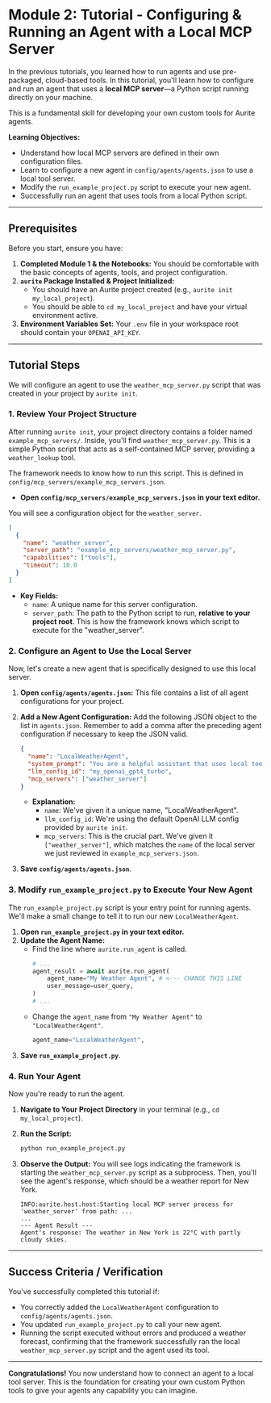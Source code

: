 # Module 2: Tutorial - Configuring & Running an Agent with a Local MCP Server

In the previous tutorials, you learned how to run agents and use pre-packaged, cloud-based tools. In this tutorial, you'll learn how to configure and run an agent that uses a **local MCP server**—a Python script running directly on your machine.

This is a fundamental skill for developing your own custom tools for Aurite agents.

**Learning Objectives:**
*   Understand how local MCP servers are defined in their own configuration files.
*   Learn to configure a new agent in `config/agents/agents.json` to use a local tool server.
*   Modify the `run_example_project.py` script to execute your new agent.
*   Successfully run an agent that uses tools from a local Python script.

---

## Prerequisites

Before you start, ensure you have:
1.  **Completed Module 1 & the Notebooks:** You should be comfortable with the basic concepts of agents, tools, and project configuration.
2.  **`aurite` Package Installed & Project Initialized:**
    *   You should have an Aurite project created (e.g., `aurite init my_local_project`).
    *   You should be able to `cd my_local_project` and have your virtual environment active.
3.  **Environment Variables Set:** Your `.env` file in your workspace root should contain your `OPENAI_API_KEY`.

---

## Tutorial Steps

We will configure an agent to use the `weather_mcp_server.py` script that was created in your project by `aurite init`.

### 1. Review Your Project Structure

After running `aurite init`, your project directory contains a folder named `example_mcp_servers/`. Inside, you'll find `weather_mcp_server.py`. This is a simple Python script that acts as a self-contained MCP server, providing a `weather_lookup` tool.

The framework needs to know how to run this script. This is defined in `config/mcp_servers/example_mcp_servers.json`.

*   **Open `config/mcp_servers/example_mcp_servers.json` in your text editor.**

You will see a configuration object for the `weather_server`.

```json
[
  {
    "name": "weather_server",
    "server_path": "example_mcp_servers/weather_mcp_server.py",
    "capabilities": ["tools"],
    "timeout": 10.0
  }
]
```
*   **Key Fields:**
    *   `name`: A unique name for this server configuration.
    *   `server_path`: The path to the Python script to run, **relative to your project root**. This is how the framework knows which script to execute for the "weather_server".

### 2. Configure an Agent to Use the Local Server

Now, let's create a new agent that is specifically designed to use this local server.

1.  **Open `config/agents/agents.json`:** This file contains a list of all agent configurations for your project.
2.  **Add a New Agent Configuration:** Add the following JSON object to the list in `agents.json`. Remember to add a comma after the preceding agent configuration if necessary to keep the JSON valid.

    ```json
    {
      "name": "LocalWeatherAgent",
      "system_prompt": "You are a helpful assistant that uses local tools to find the weather.",
      "llm_config_id": "my_openai_gpt4_turbo",
      "mcp_servers": ["weather_server"]
    }
    ```
    *   **Explanation:**
        *   `name`: We've given it a unique name, "LocalWeatherAgent".
        *   `llm_config_id`: We're using the default OpenAI LLM config provided by `aurite init`.
        *   `mcp_servers`: This is the crucial part. We've given it `["weather_server"]`, which matches the `name` of the local server we just reviewed in `example_mcp_servers.json`.

3.  **Save `config/agents/agents.json`**.

### 3. Modify `run_example_project.py` to Execute Your New Agent

The `run_example_project.py` script is your entry point for running agents. We'll make a small change to tell it to run our new `LocalWeatherAgent`.

1.  **Open `run_example_project.py` in your text editor.**
2.  **Update the Agent Name:**
    *   Find the line where `aurite.run_agent` is called.
        ```python
        # ...
        agent_result = await aurite.run_agent(
            agent_name="My Weather Agent", # <--- CHANGE THIS LINE
            user_message=user_query,
        )
        # ...
        ```
    *   Change the `agent_name` from `"My Weather Agent"` to `"LocalWeatherAgent"`.
        ```python
        agent_name="LocalWeatherAgent",
        ```
3.  **Save `run_example_project.py`**.

### 4. Run Your Agent

Now you're ready to run the agent.

1.  **Navigate to Your Project Directory** in your terminal (e.g., `cd my_local_project`).
2.  **Run the Script:**
    ```bash
    python run_example_project.py
    ```
3.  **Observe the Output:** You will see logs indicating the framework is starting the `weather_mcp_server.py` script as a subprocess. Then, you'll see the agent's response, which should be a weather report for New York.

    ```
    INFO:aurite.host.host:Starting local MCP server process for 'weather_server' from path: ...
    ...
    --- Agent Result ---
    Agent's response: The weather in New York is 22°C with partly cloudy skies.
    ```

---

## Success Criteria / Verification

You've successfully completed this tutorial if:

*   You correctly added the `LocalWeatherAgent` configuration to `config/agents/agents.json`.
*   You updated `run_example_project.py` to call your new agent.
*   Running the script executed without errors and produced a weather forecast, confirming that the framework successfully ran the local `weather_mcp_server.py` script and the agent used its tool.

---

**Congratulations!** You now understand how to connect an agent to a local tool server. This is the foundation for creating your own custom Python tools to give your agents any capability you can imagine.
